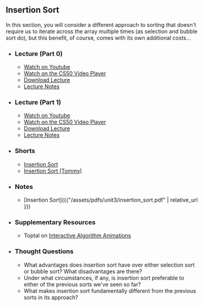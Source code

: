 ## Insertion Sort

In this section, you will consider a different approach to sorting that doesn't require us to iterate across the array multiple times (as selection and bubble sort do), but this benefit, of course, comes with its own additional costs...

- ### Lecture (Part 0)
  - [Watch on Youtube](https://www.youtube.com/embed/U9o49qwa6hk?start=1731&end=1879)
  - [Watch on the CS50 Video Player](https://video.cs50.net/2017/fall/lectures/3?t=0h28m51s)
  - [Download Lecture](http://cdn.cs50.net/2017/fall/lectures/3/lecture3-720p.mp4?download)
  - [Lecture Notes](https://docs.cs50.net/2017/fall/notes/3/lecture3.html#sorting)

- ### Lecture (Part 1)
  - [Watch on Youtube](https://www.youtube.com/embed/U9o49qwa6hk?start=2592&end=2716)
  - [Watch on the CS50 Video Player](https://video.cs50.net/2017/fall/lectures/3?t=0h43m12s)
  - [Download Lecture](http://cdn.cs50.net/2017/fall/lectures/3/lecture3-720p.mp4?download)
  - [Lecture Notes](https://docs.cs50.net/2017/fall/notes/3/lecture3.html#sorting)

- ### Shorts
  - [Insertion Sort](https://www.youtube.com/embed/kU9M51eKSX8)
  - [Insertion Sort (Tommy)](https://www.youtube.com/embed/DFG-XuyPYUQ)

- ### Notes
  - [Insertion Sort]({{"/assets/pdfs/unit3/insertion_sort.pdf" | relative_url }})
  
- ### Supplementary Resources
  - Toptal on [Interactive Algorithm Animations](https://www.toptal.com/developers/sorting-algorithms)

- ### Thought Questions
  - What advantages does insertion sort have over either selection sort or bubble sort? What disadvantages are there?
  - Under what circumstances, if any, is insertion sort preferable to either of the previous sorts we've seen so far?
  - What makes insertion sort fundamentally different from the previous sorts in its approach?


